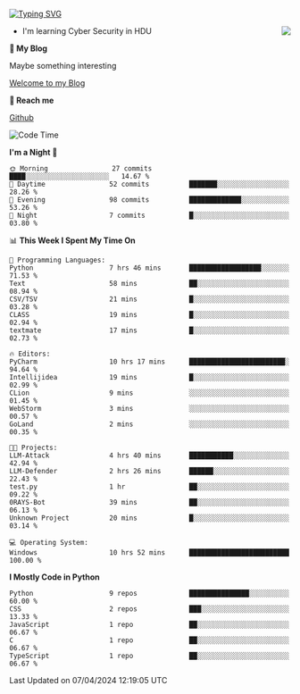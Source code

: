 [![Typing SVG](https://readme-typing-svg.herokuapp.com?font=Fira+Code&pause=1000&random=false&width=450&height=60&lines=Hello+%F0%9F%91%8B%F0%9F%8F%BB;I'm+JBNRZ)](https://git.io/typing-svg)

<a href="#">
  <img align="right" src="https://github-readme-stats.vercel.app/api?username=JBNRZ&show_icons=true&bg_color=15,f2f7fd,E0EAFC" />
</a>

- I'm learning Cyber Security in HDU

 **🌱 My Blog**

Maybe something interesting

[Welcome to my Blog](https://jbnrz.com.cn/)

 **💬 Reach me** 

[Github](https://github.com/JBNRZ)


<!--START_SECTION:waka-->
![Code Time](http://img.shields.io/badge/Code%20Time-418%20hrs%2044%20mins-blue)

**I'm a Night 🦉** 

```text
🌞 Morning                27 commits          ████░░░░░░░░░░░░░░░░░░░░░   14.67 % 
🌆 Daytime                52 commits          ███████░░░░░░░░░░░░░░░░░░   28.26 % 
🌃 Evening                98 commits          █████████████░░░░░░░░░░░░   53.26 % 
🌙 Night                  7 commits           █░░░░░░░░░░░░░░░░░░░░░░░░   03.80 % 
```


📊 **This Week I Spent My Time On** 

```text
💬 Programming Languages: 
Python                   7 hrs 46 mins       ██████████████████░░░░░░░   71.53 % 
Text                     58 mins             ██░░░░░░░░░░░░░░░░░░░░░░░   08.94 % 
CSV/TSV                  21 mins             █░░░░░░░░░░░░░░░░░░░░░░░░   03.28 % 
CLASS                    19 mins             █░░░░░░░░░░░░░░░░░░░░░░░░   02.94 % 
textmate                 17 mins             █░░░░░░░░░░░░░░░░░░░░░░░░   02.73 % 

🔥 Editors: 
PyCharm                  10 hrs 17 mins      ████████████████████████░   94.64 % 
Intellijidea             19 mins             █░░░░░░░░░░░░░░░░░░░░░░░░   02.99 % 
CLion                    9 mins              ░░░░░░░░░░░░░░░░░░░░░░░░░   01.45 % 
WebStorm                 3 mins              ░░░░░░░░░░░░░░░░░░░░░░░░░   00.57 % 
GoLand                   2 mins              ░░░░░░░░░░░░░░░░░░░░░░░░░   00.35 % 

🐱‍💻 Projects: 
LLM-Attack               4 hrs 40 mins       ███████████░░░░░░░░░░░░░░   42.94 % 
LLM-Defender             2 hrs 26 mins       ██████░░░░░░░░░░░░░░░░░░░   22.43 % 
test.py                  1 hr                ██░░░░░░░░░░░░░░░░░░░░░░░   09.22 % 
0RAYS-Bot                39 mins             ██░░░░░░░░░░░░░░░░░░░░░░░   06.13 % 
Unknown Project          20 mins             █░░░░░░░░░░░░░░░░░░░░░░░░   03.14 % 

💻 Operating System: 
Windows                  10 hrs 52 mins      █████████████████████████   100.00 % 
```

**I Mostly Code in Python** 

```text
Python                   9 repos             ███████████████░░░░░░░░░░   60.00 % 
CSS                      2 repos             ███░░░░░░░░░░░░░░░░░░░░░░   13.33 % 
JavaScript               1 repo              ██░░░░░░░░░░░░░░░░░░░░░░░   06.67 % 
C                        1 repo              ██░░░░░░░░░░░░░░░░░░░░░░░   06.67 % 
TypeScript               1 repo              ██░░░░░░░░░░░░░░░░░░░░░░░   06.67 % 
```




 Last Updated on 07/04/2024 12:19:05 UTC
<!--END_SECTION:waka-->
